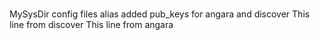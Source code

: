 #
MySysDir
config files
alias
added pub_keys for angara and discover
This line from discover
This line from angara
